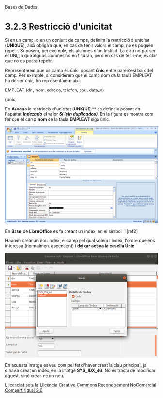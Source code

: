 Bases de Dades


# <a name="main"></a>**3.2.3 Restricció d'unicitat**


Si en un camp, o en un conjunt de camps, definim la restricció d'unicitat (**UNIQUE**), això obliga a que, en cas de tenir valors el camp, no es puguen repetir. Suposem, per exemple, els alumnes d'un Institut. La clau no pot ser el DNI, ja que alguns alumnes no en tindran, però en cas de tenir-ne, és clar que no es podrà repetir.

Representarem que un camp és únic, posant **únic** entre parèntesi baix del camp. Per exemple, si considerem que el camp nom de la taula EMPLEAT ha de ser únic, ho representarem així:

EMPLEAT (dni, nom, adreca, telefon, sou, data_n) 

(únic)



En **Access** la restricció d'unicitat (**UNIQUE**)** es defineix posant en l'apartat ***Indexado*** el valor ***Sí (sin duplicados)***. En la figura es mostra com fer que el camp **nom** de la taula **EMPLEAT** siga únic.

![ref1](T3_3_2_3.png)

En **Base** de **LibreOffice** es fa creant un índex, en el símbol   ![ref2]

Haurem crear un nou índex, el camp pel qual volem l'índex, l'ordre que ens interessa (normalment ascendent) i **deixar activa la casella Únic**

![ref3](T03_3_2_3_3.png)

En aquesta imatge es veu com pel fet d'haver creat la clau principal, ja s'havia creat un índex, en la imatge **SYS_IDX_46**. No es tracta de modificar aquest, sinó crear-ne un nou.


Llicenciat sota la [Llicència Creative Commons Reconeixement NoComercial CompartirIgual 3.0](http://creativecommons.org/licenses/by-nc-sa/3.0/)

